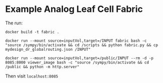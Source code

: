 # Example Analog Leaf Cell Fabric

The run:

````
docker build -t fabric .

docker run --mount source=inputVol,target=/INPUT fabric bash -c "source /sympy/bin/activate && cd /scripts && python fabric.py && cp mydesign_dr_globalrouting.json /INPUT"

docker run --mount source=inputVol,target=/public/INPUT --rm -d -p 8085:8000 viewer_image bash -c "source /sympy/bin/activate && cd /public && python -m http.server"
````
Then visit `localhost:8085`
